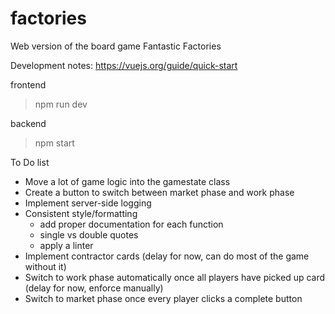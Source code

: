 # factories
Web version of the board game Fantastic Factories

Development notes:
https://vuejs.org/guide/quick-start

frontend
> npm run dev

backend
> npm start


To Do list
- Move a lot of game logic into the gamestate class
- Create a button to switch between market phase and work phase
- Implement server-side logging
- Consistent style/formatting
    - add proper documentation for each function
    - single vs double quotes
    - apply a linter
- Implement contractor cards (delay for now, can do most of the game without it)
- Switch to work phase automatically once all players have picked up card (delay for now, enforce manually)
- Switch to market phase once every player clicks a complete button
